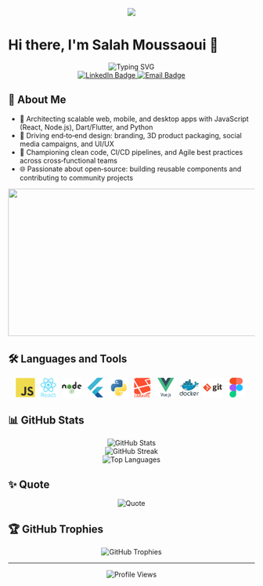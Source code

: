 <div align="center">
  <img src="https://media.giphy.com/media/v1.Y2lkPTc5MGI3NjExNmZjOGY2ZDY5ZWM0YWJkZGE0YzU2M2QyMjdiMDkzMjIwYjY3NTQ2MyZlcD12MV9pbnRlcm5hbF9naWZzX2dpZklkJmN0PWc/M9gbBd9nbDrOTu1Mqx/giphy.gif" width="100"/>
</div>

# Hi there, I'm Salah Moussaoui 👋  

<div align="center">
  <img src="https://readme-typing-svg.herokuapp.com?font=Fira+Code&pause=1000&color=2E97F7&center=true&vCenter=true&width=435&lines=CTO+%40+Visuella;Full-Stack+Engineer;3D+Visualization+Expert;UI%2FUX+%26+Branding+Enthusiast" alt="Typing SVG" />
</div>

<div align="center">
  <a href="https://www.linkedin.com/in/salah-moussaoui/">
    <img src="https://img.shields.io/badge/LinkedIn-blue?style=for-the-badge&logo=linkedin&logoColor=white" alt="LinkedIn Badge"/>
  </a>
  <a href="mailto:contact@visuella-dz.com">
    <img src="https://img.shields.io/badge/Email-D14836?style=for-the-badge&logo=gmail&logoColor=white" alt="Email Badge"/>
  </a>
</div>

## 🚀 About Me

- 🚀 Architecting scalable web, mobile, and desktop apps with JavaScript (React, Node.js), Dart/Flutter, and Python  
- 🎨 Driving end‑to‑end design: branding, 3D product packaging, social media campaigns, and UI/UX  
- 🔧 Championing clean code, CI/CD pipelines, and Agile best practices across cross‑functional teams  
- 🌐 Passionate about open‑source: building reusable components and contributing to community projects

<div align="center">
  <img src="https://media.giphy.com/media/dWesBcTLavkZuG35MI/giphy.gif" width="600" height="300"/>
</div>

## 🛠️ Languages and Tools

<div align="center">
  <img src="https://github.com/devicons/devicon/blob/master/icons/javascript/javascript-original.svg" title="JavaScript" alt="JavaScript" width="40" height="40"/>&nbsp;
  <img src="https://github.com/devicons/devicon/blob/master/icons/react/react-original-wordmark.svg" title="React" alt="React" width="40" height="40"/>&nbsp;
  <img src="https://github.com/devicons/devicon/blob/master/icons/nodejs/nodejs-original-wordmark.svg" title="NodeJS" alt="NodeJS" width="40" height="40"/>&nbsp;
  <img src="https://github.com/devicons/devicon/blob/master/icons/flutter/flutter-original.svg" title="Flutter" alt="Flutter" width="40" height="40"/>&nbsp;
  <img src="https://github.com/devicons/devicon/blob/master/icons/python/python-original.svg" title="Python" alt="Python" width="40" height="40"/>&nbsp;
  <img src="https://github.com/devicons/devicon/blob/master/icons/laravel/laravel-plain-wordmark.svg" title="Laravel" alt="Laravel" width="40" height="40"/>&nbsp;
  <img src="https://github.com/devicons/devicon/blob/master/icons/vuejs/vuejs-original-wordmark.svg" title="Vue" alt="Vue" width="40" height="40"/>&nbsp;
  <img src="https://github.com/devicons/devicon/blob/master/icons/docker/docker-original-wordmark.svg" title="Docker" alt="Docker" width="40" height="40"/>&nbsp;
  <img src="https://github.com/devicons/devicon/blob/master/icons/git/git-original-wordmark.svg" title="Git" alt="Git" width="40" height="40"/>&nbsp;
  <img src="https://github.com/devicons/devicon/blob/master/icons/figma/figma-original.svg" title="Figma" alt="Figma" width="40" height="40"/>&nbsp;
</div>

## 📊 GitHub Stats

<div align="center">
  <img src="https://github-readme-stats.vercel.app/api?username=salahMoussaoui&show_icons=true&theme=radical" alt="GitHub Stats" />
</div>

<div align="center">
  <img src="https://github-readme-streak-stats.herokuapp.com/?user=salahMoussaoui&theme=dark&background=000000" alt="GitHub Streak" />
</div>

<div align="center">
  <img src="https://github-readme-stats.vercel.app/api/top-langs/?username=salahMoussaoui&layout=compact&theme=vision-friendly-dark" alt="Top Languages" />
</div>

## ✨ Quote

<div align="center">
  <img src="https://quotes-github-readme.vercel.app/api?type=horizontal&theme=radical&quote=Design%20is%20the%20silent%20ambassador%20of%20your%20brand." alt="Quote" />
</div>

## 🏆 GitHub Trophies
<div align="center">
  <img src="https://github-profile-trophy.vercel.app/?username=salahMoussaoui&theme=radical&no-frame=false&no-bg=true&margin-w=4" alt="GitHub Trophies" />
</div>

---

<div align="center">
  <img src="https://komarev.com/ghpvc/?username=salahMoussaoui&style=flat-square&color=blue" alt="Profile Views" />
</div>
